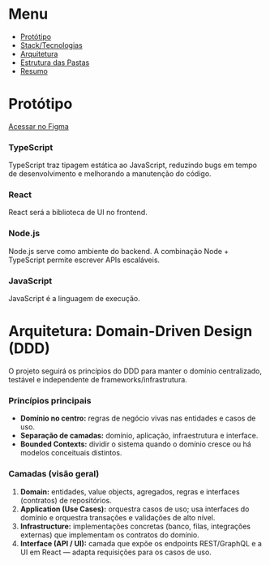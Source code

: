<div>
  <h1>Menu</h1>
  <ul>
    <li><a href="#prototipo">Protótipo</a></li>
    <li><a href="#stack">Stack/Tecnologias</a></li>
    <li><a href="#arquitetura">Arquitetura</a></li>
    <li><a href="estrutura">Estrutura das Pastas</a></li>
    <li><a href="#resumo">Resumo </a></li>
  </ul>
</div>

<div id="prototipo">
  <h1>Protótipo</h1>
  <a href="https://www.figma.com/design/WKbKEBoPorf7jbQlPPFozL/Projetos?node-id=0-1&p=f&t=bbLaDisVC6go9FAN-0">Acessar no Figma</a>
</div>

<div id="stack">

  <h3>TypeScript</h3>
  <p>TypeScript traz tipagem estática ao JavaScript, reduzindo bugs em tempo de desenvolvimento e melhorando a manutenção do código.</p>

  <h3>React</h3>
  <p>React será a biblioteca de UI no frontend.</p>

  <h3>Node.js</h3>
  <p>Node.js serve como ambiente do backend. A combinação Node + TypeScript permite escrever APIs escaláveis. </p>

  <h3>JavaScript</h3>
  <p>JavaScript é a linguagem de execução. <p>
</div>

<div id="arquitetura">
  <h1>Arquitetura: Domain-Driven Design (DDD)</h1>
  <p>O projeto seguirá os princípios do DDD para manter o domínio centralizado, testável e independente de frameworks/infrastrutura.</p>

  <h3>Princípios principais</h3>
  <ul>
    <li><strong>Domínio no centro:</strong> regras de negócio vivas nas entidades e casos de uso.</li>
    <li><strong>Separação de camadas:</strong> domínio, aplicação, infraestrutura e interface.</li>
    <li><strong>Bounded Contexts:</strong> dividir o sistema quando o domínio cresce ou há modelos conceituais distintos.</li>
  </ul>

  <h3>Camadas (visão geral)</h3>
  <ol>
    <li><strong>Domain:</strong> entidades, value objects, agregados, regras e interfaces (contratos) de repositórios.</li>
    <li><strong>Application (Use Cases):</strong> orquestra casos de uso; usa interfaces do domínio e orquestra transações e validações de alto nível.</li>
    <li><strong>Infrastructure:</strong> implementações concretas (banco, filas, integrações externas) que implementam os contratos do domínio.</li>
    <li><strong>Interface (API / UI):</strong> camada que expõe os endpoints REST/GraphQL e a UI em React — adapta requisições para os casos de uso.</li>
  </ol>







